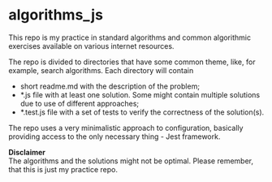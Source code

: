 # algorithms_js

This repo is my practice in standard algorithms and common algorithmic exercises available on various internet resources.

The repo is divided to directories that have some common theme, like, for example, search algorithms.
Each directory will contain
- short readme.md with the description of the problem;
- *.js file with at least one solution. Some might contain multiple solutions due to use of different approaches;
- *.test.js file with a set of tests to verify the correctness of the solution(s).

The repo uses a very minimalistic approach to configuration, basically providing access to the only necessary thing - Jest framework.

**Disclaimer**<br>
The algorithms and the solutions might not be optimal.
Please remember, that this is just my practice repo.
